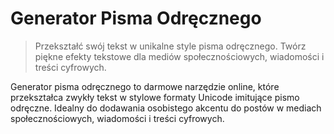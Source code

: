 # Generator Pisma Odręcznego

> Przekształć swój tekst w unikalne style pisma odręcznego. Twórz piękne efekty tekstowe dla mediów społecznościowych, wiadomości i treści cyfrowych.

Generator pisma odręcznego to darmowe narzędzie online, które przekształca zwykły tekst w stylowe formaty Unicode imitujące pismo odręczne. Idealny do dodawania osobistego akcentu do postów w mediach społecznościowych, wiadomości i treści cyfrowych.
